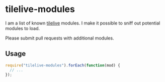 # tilelive-modules

I am a list of known [tilelive](https://github.com/mapbox/tilelive.js) modules.
I make it possible to sniff out potential modules to load.

Please submit pull requests with additional modules.

## Usage

```javascript
require("tilelive-modules").forEach(function(mod) {
  // ...
});
```
